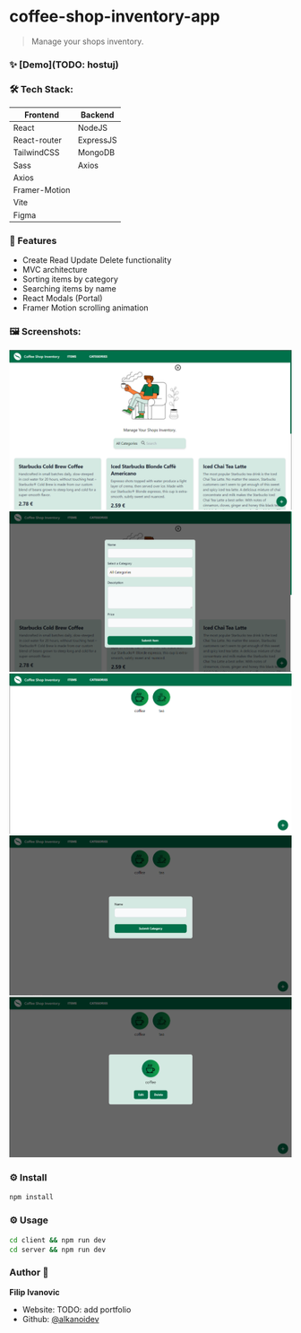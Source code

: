 # coffee-shop-inventory-app

> Manage your shops inventory.

### ✨ [Demo](TODO: hostuj)

### 🛠 Tech Stack:
| Frontend      | Backend     |
| ------------- | ----------- |
| React         | NodeJS      |
| React-router  | ExpressJS   |
| TailwindCSS   | MongoDB     |
| Sass          | Axios       | 
| Axios         |         
| Framer-Motion |         
| Vite          |
| Figma         |

### 🚀 Features
- Create Read Update Delete functionality
- MVC architecture
- Sorting items by category
- Searching items by name
- React Modals (Portal)
- Framer Motion scrolling animation

### 🖼 Screenshots:
<div>
<img alt="" src="screenshots/Screenshot2022-05-23173142.png">
<img alt="" src="screenshots/Screenshot2022-05-23173221.png">
<img alt="" src="screenshots/Screenshot2022-05-23173240.png">
<img alt="" src="screenshots/Screenshot2022-05-23173257.png">
<img alt="" src="screenshots/Screenshot2022-05-23173316.png">
</div>

### ⚙ Install

```sh
npm install
```

### ⚙ Usage

```sh
cd client && npm run dev
cd server && npm run dev
```

### Author 👋

 **Filip Ivanovic**

* Website: TODO: add portfolio
* Github: [@alkanoidev](https://github.com/alkanoidev)
